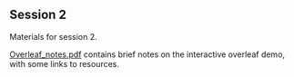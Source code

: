 ## Session 2

Materials for session 2.

[Overleaf_notes.pdf](./Oveleaf_notes.pdf) contains brief notes on the interactive overleaf demo, with some links to resources.


